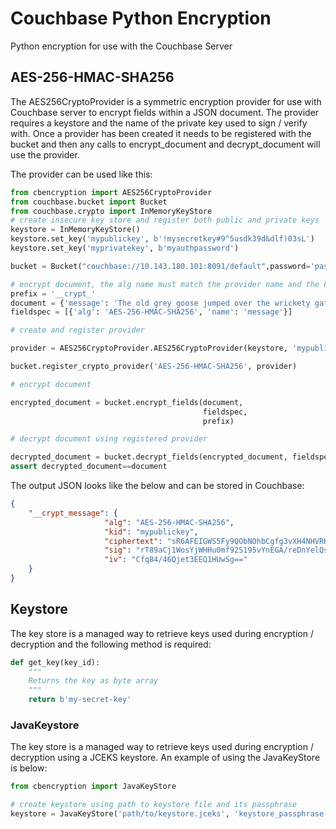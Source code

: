 # Couchbase Python Encryption

Python encryption for use with the Couchbase Server

## AES-256-HMAC-SHA256

The AES256CryptoProvider is a symmetric encryption provider for use with Couchbase server to encrypt fields within a JSON document. The provider requires a keystore and the name of the private key used to sign / verify with. Once a provider has been created it needs to be registered with the bucket and then any calls to encrypt_document and decrypt_document will use the provider.

The provider can be used like this:

```python
from cbencryption import AES256CryptoProvider
from couchbase.bucket import Bucket
from couchbase.crypto import InMemoryKeyStore
# create insecure key store and register both public and private keys
keystore = InMemoryKeyStore()
keystore.set_key('mypublickey', b'!mysecretkey#9^5usdk39d&dlf)03sL')
keystore.set_key('myprivatekey', b'myauthpassword')

bucket = Bucket("couchbase://10.143.180.101:8091/default",password='password')

# encrypt document, the alg name must match the provider name and the kid must match a key in the keystore
prefix = '__crypt_'
document = {'message': 'The old grey goose jumped over the wrickety gate.'}
fieldspec = [{'alg': 'AES-256-HMAC-SHA256', 'name': 'message'}]

# create and register provider

provider = AES256CryptoProvider.AES256CryptoProvider(keystore, 'mypublickey', 'myprivatekey')

bucket.register_crypto_provider('AES-256-HMAC-SHA256', provider)

# encrypt document

encrypted_document = bucket.encrypt_fields(document,
                                           fieldspec,
                                           prefix)

# decrypt document using registered provider

decrypted_document = bucket.decrypt_fields(encrypted_document, fieldspec, prefix)
assert decrypted_document==document
```

The output JSON looks like the below and can be stored in Couchbase:

```json
{
    "__crypt_message": {
                     "alg": "AES-256-HMAC-SHA256",
                     "kid": "mypublickey",
                     "ciphertext": "sR6AFEIGWS5Fy9QObNOhbCgfg3vXH4NHVRK1qkhKLQqjkByg2n69lot89qFEJuBsVNTXR77PZR6RjN4h4M9evg==",
                     "sig": "rT89aCj1WosYjWHHu0mf92S195vYnEGA/reDnYelQsM=",
                     "iv": "Cfq84/46Qjet3EEQ1HUwSg=="
    }
}
```

## Keystore

The key store is a managed way to retrieve keys used during encryption / decryption and the following method is required:

```python
def get_key(key_id):
    """
    Returns the key as byte array
    """
    return b'my-secret-key'
```

### JavaKeystore

The key store is a managed way to retrieve keys used during encryption / decryption using a JCEKS keystore. An example of using the JavaKeyStore is below:

```python
from cbencryption import JavaKeyStore

# create keystore using path to keystore file and its passphrase
keystore = JavaKeyStore('path/to/keystore.jceks', 'keystore_passphrase')
```
